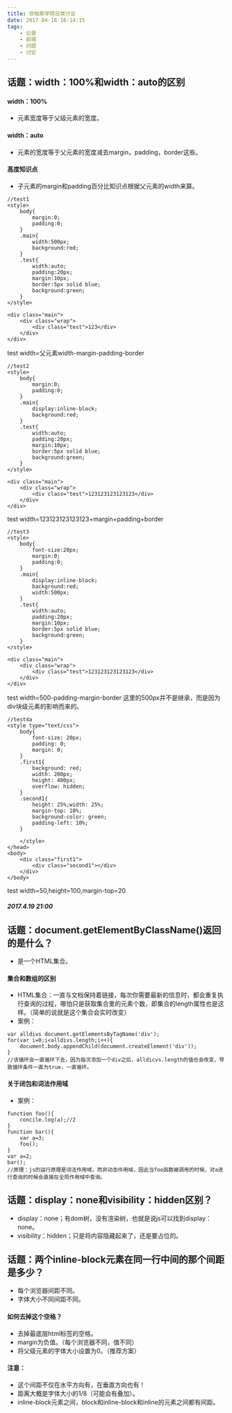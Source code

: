 ```yaml
---
title: 坎帕斯学院日常讨论
date: 2017-04-16 16:14:15
tags: 
    - 记录
    - 前端
    - 问题
    - 讨论
---
```


## 话题：width：100%和width：auto的区别
<!-- more -->
#### width：100%
* 元素宽度等于父级元素的宽度。

#### width：auto
* 元素的宽度等于父元素的宽度减去margin，padding，border这些。

#### 高度知识点
* 子元素的margin和padding百分比知识点根据父元素的width来算。
```
//test1
<style>
    body{
        margin:0;
        padding:0;
    }
    .main{
        width:500px;
        background:red;
    }
    .test{
        width:auto;
        padding:20px;
        margin:10px;
        border:5px solid blue;
        background:green;
    }
</style>

<div class="main">
    <div class="wrap">
        <div class="test">123</div>
    </div>
</div>
```
test width=父元素width-margin-padding-border

```
//test2
<style>
    body{
        margin:0;
        padding:0;
    }
    .main{
        display:inline-block;
        background:red;
    }
    .test{
        width:auto;
        padding:20px;
        margin:10px;
        border:5px solid blue;
        background:green;
    }
</style>

<div class="main">
    <div class="wrap">
        <div class="test">123123123123123</div>
    </div>
</div>
```
test width=123123123123123+margin+padding+border

```
//test3
<style>
    body{
        font-size:20px;
        margin:0;
        padding:0;
    }
    .main{
        display:inline-block;
        background:red;
        width:500px;
    }
    .test{
        width:auto;
        padding:20px;
        margin:10px;
        border:5px solid blue;
        background:green;
    }
</style>

<div class="main">
    <div class="wrap">
        <div class="test">123123123123123</div>
    </div>
</div>
```
test width=500-padding-margin-border
这里的500px并不是继承，而是因为div块级元素的影响而来的。

```
//test4a
<style type="text/css">
	body{
		font-size: 20px;
		padding: 0;
		margin: 0;
	}
	.first1{
		background: red;
		width: 200px;
		height: 400px;
		overflow: hidden;
	}
	.second1{
		height: 25%;width: 25%;
		margin-top: 10%;
		background-color: green;
		padding-left: 10%;
	}

	</style>
</head>
<body>
	<div class="first1">
		<div class="second1"></div>
	</div>
</body>
```
test width=50,height=100,margin-top=20

##### 2017.4.19 21:00

## 话题：document.getElementByClassName()返回的是什么？
* 是一个HTML集合。

#### 集合和数组的区别
* HTML集合：一直与文档保持着链接，每次你需要最新的信息时，都会重复执行查询的过程，哪怕只是获取集合里的元素个数，即集合的length属性也是这样。（简单的说就是这个集合会实时改变）
* 案例：
```
var alldivs document.getElementsByTagName('div');
for(var i=0;i<alldivs.length;i++){
    document.body.appendChild(document.createElement('div'));
}
//该循环会一直循环下去，因为每次添加一个div之后，alldicvs.length的值也会改变，导致循环条件一直为true，一直循环。
```

#### 关于闭包和词法作用域
* 案例：
```
function foo(){
    concile.log(a);//2
}
function bar(){
    var a=3;
    foo();
}
var a=2;
bar();
//原理：js的运行原理是词法作用域，而非动态作用域，因此当foo函数被调用的时候，对a进行查询的时候会直接在全局作用域中查询。
```

## 话题：display：none和visibility：hidden区别？
* display：none；有dom树，没有渲染树，也就是说js可以找到display：none。
* visibility：hidden；只是将内容隐藏起来了，还是要占位的。

## 话题：两个inline-block元素在同一行中间的那个间距是多少？
* 每个浏览器间距不同。
* 字体大小不同间距不同。

#### 如何去掉这个空格？
* 去掉最底层html标签的空格。
* margin为负值。（每个浏览器不同，值不同）
* 将父级元素的字体大小设置为0。（推荐方案）

#### 注意：
* 这个间距不仅在水平方向有，在垂直方向也有！
* 距离大概是字体大小的1/8（可能会有叠加）。
* inline-block元素之间，block和inline-block和inline的元素之间都有间距。